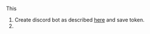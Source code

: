 This

1. Create discord bot as described [here](https://javacord.org/wiki/getting-started/creating-a-bot-account.html#use-the-invite-link) and save token.
2. 